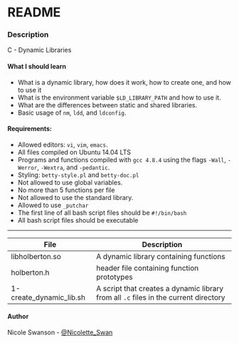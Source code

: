 # README
### Description
C - Dynamic Libraries
#### What I should learn
- What is a dynamic library, how does it work, how to create one, and how to use it
- What is the environment variable `$LD_LIBRARY_PATH` and how to use it.
- What are the differences between static and shared libraries.
- Basic usage of `nm`, `ldd`, and `ldconfig`.
#### Requirements:
- Allowed editors: `vi`, `vim`, `emacs`.
- All files compiled on Ubuntu 14.04 LTS
- Programs and functions compiled with `gcc 4.8.4` using the flags `-Wall`, `-Werror`, `-Wextra`, and `-pedantic`.
- Styling: `betty-style.pl` and `betty-doc.pl`
- Not allowed to use global variables.
- No more than 5 functions per file
- Not allowed to use the standard library.
- Allowed to use `_putchar`
- The first line of all bash script files should be `#!/bin/bash`
- All bash script files should be executable

---
File | Description
-----|------------
libholberton.so | A dynamic library containing functions
holberton.h | header file containing function prototypes
1-create\_dynamic\_lib.sh | A script that creates a dynamic library from all `.c` files in the current directory

#### Author
Nicole Swanson - [@Nicolette_Swan](https://twitter.com/Nicolette_Swan)


